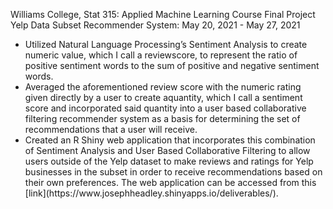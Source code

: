Williams College, Stat 315: Applied Machine Learning Course Final Project
<br>
Yelp Data Subset Recommender System: May 20, 2021 - May 27, 2021


<ul>

<li> Utilized Natural Language Processing’s Sentiment Analysis to create numeric value, which I call a reviewscore, to represent the ratio of positive sentiment words to the sum of positive and negative sentiment words. </li>

<li> Averaged the aforementioned review score with the numeric rating given directly by a user to create aquantity, which I call a sentiment score and incorporated said quantity into a user based collaborative filtering recommender system as a basis for determining the set of recommendations that a user will receive. </li>

<li> Created an R Shiny web application that incorporates this combination of Sentiment Analysis and User Based Collaborative Filtering to allow users outside of the Yelp dataset to make reviews and ratings for Yelp businesses in the subset in order to receive recommendations based on their own preferences. The web application can be accessed from this [link](https://www.josephheadley.shinyapps.io/deliverables/). </li>

</ul>
